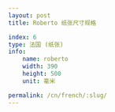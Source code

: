 ```yaml
---
layout: post
title: Roberto 纸张尺寸规格

index: 6
type: 法国 (纸张)
info:
    name: roberto
    width: 390
    height: 500
    unit: 毫米

permalink: /cn/french/:slug/
---
```



